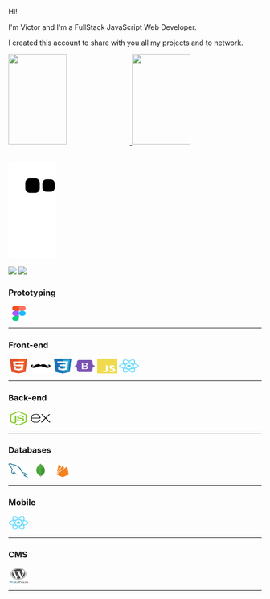 Hi!

I'm Victor and I'm a FullStack JavaScript Web Developer.

I created this account to share with you all my projects and to network.

<!-- Painel de Trabalhos -->

<div>

 <a href="https://github.com/victor-hdgomes">
 <img height="180em" width="48%" src="https://github-readme-stats.vercel.app/api?username=victor-hdgomes&show_icons=true&theme=midnight-purple&include_all_commits=true&count_private=true"/>
 <img height="180em" width="48%" src="https://github-readme-stats.vercel.app/api/top-langs/?username=victor-hdgomes&layout=compact&langs_count=7&theme=midnight-purple"/>

</div> <br>

![Snake animation](https://github.com/victor-hdgomes/victor-hdgomes/blob/output/github-contribution-grid-snake.svg) 

<a href = "mailto:developervictorhugo@gmail.com"><img src="https://img.shields.io/badge/-Gmail-%23333?style=for-the-badge&logo=gmail&logoColor=white" target="_blank"></a>
  <a href="https://www.linkedin.com/in/victor-hugo-56bb9322a" target="_blank"><img src="https://img.shields.io/badge/-LinkedIn-%230077B5?style=for-the-badge&logo=linkedin&logoColor=white" target="_blank"></a> 

<!-- Technologies -->  

  

<div style="display: inline_block;">
 
  <h3> Prototyping </h3>

 <img align="center" alt="Victor-HTML" height="30" width="40" src="https://raw.githubusercontent.com/devicons/devicon/master/icons/figma/figma-original.svg">

 <hr>
 
 <h3> Front-end </h3>

 <img align="center" alt="Victor-HTML" height="30" width="40" src="https://raw.githubusercontent.com/devicons/devicon/master/icons/html5/html5-original.svg">
 <img align="center" alt="Victor-Handlebars" height="30" width="40" src="https://raw.githubusercontent.com/devicons/devicon/master/icons/handlebars/handlebars-original.svg">
  <img align="center" alt="Victor-CSS" height="30" width="40" src="https://raw.githubusercontent.com/devicons/devicon/master/icons/css3/css3-original.svg">
 <img align="center" alt="Victor-Bootstrap" height="30" width="40" src="https://raw.githubusercontent.com/devicons/devicon/master/icons/bootstrap/bootstrap-plain.svg">
  <img align="center" alt="JavaScript" height="30" width="40" src="https://raw.githubusercontent.com/devicons/devicon/master/icons/javascript/javascript-plain.svg">
 <img align="center" alt="Victor-ReactJS" height="30" width="40" src="https://raw.githubusercontent.com/devicons/devicon/master/icons/react/react-original.svg">

 <hr>

 <h3> Back-end </h3>

 <img align="center" alt="Victor-NodeJS" height="30" width="40" src="https://raw.githubusercontent.com/devicons/devicon/master/icons/nodejs/nodejs-original.svg">
 <img align="center" alt="Victor-Express" height="30" width="40" src="https://raw.githubusercontent.com/devicons/devicon/master/icons/express/express-original.svg">
 
  <hr>
 
 <h3> Databases </h3>

 <img align="center" alt="Victor-MySQL" height="30" width="40" src="https://raw.githubusercontent.com/devicons/devicon/master/icons/mysql/mysql-original.svg">
 <img align="center" alt="Victor-MongoDB" height="30" width="40" src="https://raw.githubusercontent.com/devicons/devicon/master/icons/mongodb/mongodb-original.svg">
  <img align="center" alt="Victor-Firebase" height="30" width="40" src="https://raw.githubusercontent.com/devicons/devicon/master/icons/firebase/firebase-plain.svg">
 
  <hr>
  
  <h3> Mobile </h3>

 <img align="center" alt="Victor-MySQL" height="30" width="40" src="https://raw.githubusercontent.com/devicons/devicon/master/icons/react/react-original.svg">
 
  <hr>
 
 <h3> CMS </h3>

 <img align="center" alt="Victor-Wordpress" height="30" width="40" src="https://raw.githubusercontent.com/devicons/devicon/master/icons/wordpress/wordpress-original.svg">
 
  <hr>

